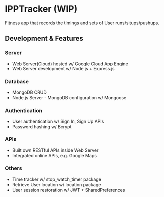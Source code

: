 # IPPTracker (WIP)

Fitness app that records the timings and sets of User runs/situps/pushups. 

## Development & Features



### Server
- Web Server(Cloud) hosted w/ Google Cloud App Engine
- Web Server development w/ Node.js + Express.js

### Database
- MongoDB CRUD
- Node.js Server - MongoDB configuration w/ Mongoose

### Authentication
- User authentication w/ Sign In, Sign Up APIs
- Password hashing w/ Bcrypt

### APIs
- Built own RESTful APIs inside Web Server
- Integrated online APIs, e.g. Google Maps

### Others
- Time tracker w/ stop_watch_timer package
- Retrieve User location w/ location package
- User session restoration w/ JWT + SharedPreferences




